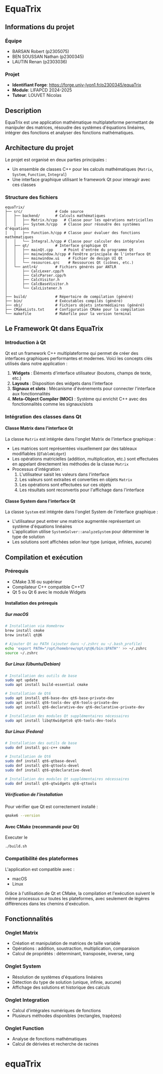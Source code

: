 # EquaTrix

## Informations du projet

### Équipe
- BARSAN Robert (p2305075)
- BEN SOUSSAN Nathan (p2300345)
- LAUTIN Renan (p2303036)

### Projet
- **Identifiant Forge**: https://forge.univ-lyon1.fr/p2300345/equaTrix
- **Module**: LIFAPCD 2024-2025
- **Tuteur**: LOUVET Nicolas

## Description
EquaTrix est une application mathématique multiplateforme permettant de manipuler des matrices, résoudre des systèmes d'équations linéaires, intégrer des fonctions et analyser des fonctions mathématiques.

## Architecture du projet

Le projet est organisé en deux parties principales :

- Un ensemble de classes C++ pour les calculs mathématiques (`Matrix`, `System`, `Function`, `Integral`)
- Une interface graphique utilisant le framework Qt pour interagir avec ces classes

### Structure des fichiers

```
equaTrix/
├── src/               # Code source
│   ├── backend/       # Calculs mathématiques
│   │   ├── Matrix.h/cpp   # Classe pour les opérations matricielles
│   │   ├── System.h/cpp   # Classe pour résoudre des systèmes d'équations
│   │   ├── Function.h/cpp # Classe pour évaluer des fonctions mathématiques
│   │   └── Integral.h/cpp # Classe pour calculer des intégrales
│   ├── qt/            # Interface graphique Qt
│   │   ├── mainQt.cpp     # Point d'entrée du programme Qt
│   │   ├── mainwindow.h/cpp # Fenêtre principale de l'interface Qt
│   │   ├── mainwindow.ui    # Fichier de design UI Qt
│   │   └── resources.qrc    # Ressources Qt (icônes, etc.)
│   └── antlr4/        # Fichiers générés par ANTLR
│       ├── CalcLexer.cpp/h
│       ├── CalcParser.cpp/h
│       ├── CalcVisitor.h
│       ├── CalcBaseVisitor.h
│       └── CalcListener.h
│   
├── build/             # Répertoire de compilation (généré)
├── bin/               # Exécutables compilés (généré)
├── obj/               # Fichiers objets intermédiaires (généré)
├── CMakeLists.txt     # Configuration CMake pour la compilation
└── makefile           # Makefile pour la version terminal
```

## Le Framework Qt dans EquaTrix

### Introduction à Qt

Qt est un framework C++ multiplateforme qui permet de créer des interfaces graphiques performantes et modernes. Voici les concepts clés utilisés dans notre application :

1. **Widgets** : Éléments d'interface utilisateur (boutons, champs de texte, etc.)
2. **Layouts** : Disposition des widgets dans l'interface
3. **Signaux et slots** : Mécanisme d'événements pour connecter l'interface aux fonctionnalités
4. **Meta-Object Compiler (MOC)** : Système qui enrichit C++ avec des fonctionnalités comme les signaux/slots

### Intégration des classes dans Qt

#### Classe Matrix dans l'interface Qt

La classe `Matrix` est intégrée dans l'onglet Matrix de l'interface graphique :

- Les matrices sont représentées visuellement par des tableaux modifiables (`QTableWidget`)
- Les opérations matricielles (addition, multiplication, etc.) sont effectuées en appelant directement les méthodes de la classe `Matrix`
- Processus d'intégration :
  1. L'utilisateur saisit les valeurs dans l'interface
  2. Les valeurs sont extraites et converties en objets `Matrix`
  3. Les opérations sont effectuées sur ces objets
  4. Les résultats sont reconvertis pour l'affichage dans l'interface

#### Classe System dans l'interface Qt

La classe `System` est intégrée dans l'onglet System de l'interface graphique :

- L'utilisateur peut entrer une matrice augmentée représentant un système d'équations linéaires
- L'application utilise `SystemSolver::analyzeSystem` pour déterminer le type de solution
- Les solutions sont affichées selon leur type (unique, infinies, aucune)

## Compilation et exécution

### Prérequis

- CMake 3.16 ou supérieur
- Compilateur C++ compatible C++17
- Qt 5 ou Qt 6 avec le module Widgets

#### Installation des prérequis

##### Sur macOS
```bash
# Installation via Homebrew
brew install cmake
brew install qt@6

# Ajouter Qt au PATH (ajouter dans ~/.zshrc ou ~/.bash_profile)
echo 'export PATH="/opt/homebrew/opt/qt@6/bin:$PATH"' >> ~/.zshrc
source ~/.zshrc
```

##### Sur Linux (Ubuntu/Debian)
```bash
# Installation des outils de base
sudo apt update
sudo apt install build-essential cmake

# Installation de Qt6
sudo apt install qt6-base-dev qt6-base-private-dev
sudo apt install qt6-tools-dev qt6-tools-private-dev
sudo apt install qt6-declarative-dev qt6-declarative-private-dev

# Installation des modules Qt supplémentaires nécessaires
sudo apt install libqt6widgets6 qt6-tools-dev-tools
```

##### Sur Linux (Fedora)
```bash
# Installation des outils de base
sudo dnf install gcc-c++ cmake

# Installation de Qt6
sudo dnf install qt6-qtbase-devel
sudo dnf install qt6-qttools-devel
sudo dnf install qt6-qtdeclarative-devel

# Installation des modules Qt supplémentaires nécessaires
sudo dnf install qt6-qtwidgets qt6-qttools
```

##### Vérification de l'installation
Pour vérifier que Qt est correctement installé :
```bash
qmake6 --version
```

#### Avec CMake (recommandé pour Qt)
Executer le 
``` 
./build.sh 

```

### Compatibilité des plateformes

L'application est compatible avec :

- macOS
- Linux

Grâce à l'utilisation de Qt et CMake, la compilation et l'exécution suivent le même processus sur toutes les plateformes, avec seulement de légères différences dans les chemins d'exécution.

## Fonctionnalités

### Onglet Matrix

- Création et manipulation de matrices de taille variable
- Opérations : addition, soustraction, multiplication, comparaison
- Calcul de propriétés : déterminant, transposée, inverse, rang

### Onglet System

- Résolution de systèmes d'équations linéaires
- Détection du type de solution (unique, infinie, aucune)
- Affichage des solutions et historique des calculs

### Onglet Integration

- Calcul d'intégrales numériques de fonctions
- Plusieurs méthodes disponibles (rectangles, trapèzes)

### Onglet Function

- Analyse de fonctions mathématiques
- Calcul de dérivées et recherche de racines

# equaTrix
